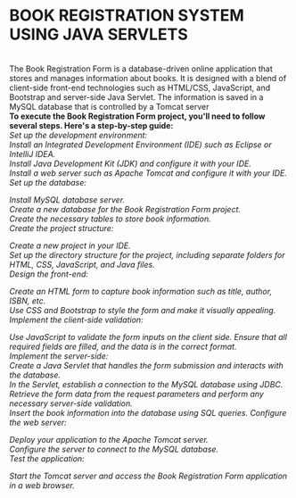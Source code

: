 # BOOK REGISTRATION SYSTEM USING JAVA SERVLETS
<br>
The Book Registration Form is a database-driven online application that stores and manages information about books. It is designed with a blend of client-side front-end technologies such as HTML/CSS, JavaScript, and Bootstrap and server-side Java Servlet. The information is saved in a MySQL database that is controlled by a Tomcat server
<br>
<b>
To execute the Book Registration Form project, you'll need to follow several steps. Here's a step-by-step guide:</b>
<i>
  <br>
Set up the development environment:
<br>
Install an Integrated Development Environment (IDE) such as Eclipse or IntelliJ IDEA.
    <br>
Install Java Development Kit (JDK) and configure it with your IDE.
    <br>
Install a web server such as Apache Tomcat and configure it with your IDE.
    <br>
Set up the database:
    <br>

Install MySQL database server.
    <br>
Create a new database for the Book Registration Form project.
    <br>
Create the necessary tables to store book information.
    <br>
Create the project structure:
    <br>

Create a new project in your IDE.
    <br>
Set up the directory structure for the project, including separate folders for HTML, CSS, JavaScript, and Java files.
    <br>
Design the front-end:
    <br>

Create an HTML form to capture book information such as title, author, ISBN, etc.
    <br>
Use CSS and Bootstrap to style the form and make it visually appealing.
    <br>
Implement the client-side validation:
    <br>

Use JavaScript to validate the form inputs on the client side.
Ensure that all required fields are filled, and the data is in the correct format.
    <br>
Implement the server-side:
  <br>
Create a Java Servlet that handles the form submission and interacts with the database.
    <br>
In the Servlet, establish a connection to the MySQL database using JDBC.
    <br>
Retrieve the form data from the request parameters and perform any necessary server-side validation.
    <br>
Insert the book information into the database using SQL queries.
Configure the web server:
    <br>

Deploy your application to the Apache Tomcat server.
    <br>
Configure the server to connect to the MySQL database.
    <br>
Test the application:
    <br>

Start the Tomcat server and access the Book Registration Form application in a web browser.
    <br>

</i>










